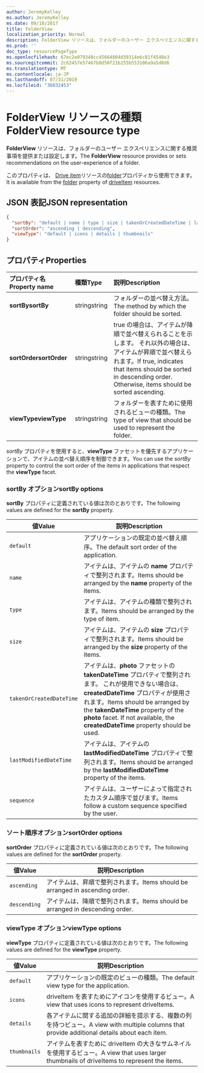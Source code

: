 ```yaml
---
author: JeremyKelley
ms.author: JeremyKelley
ms.date: 09/10/2017
title: FolderView
localization_priority: Normal
description: FolderView リソースは、フォルダーのユーザー エクスペリエンスに関する推奨事項を提供または設定します。
ms.prod: ''
doc_type: resourcePageType
ms.openlocfilehash: 67ec2e079348cc45664804d39314e6c81f4548e3
ms.sourcegitcommit: 2c62457e57467b8d50f21b255b553106a9a5d8d6
ms.translationtype: MT
ms.contentlocale: ja-JP
ms.lasthandoff: 07/31/2019
ms.locfileid: "36032453"
---
```

# <a name="folderview-resource-type"></a><span data-ttu-id="9a590-103">FolderView リソースの種類</span><span class="sxs-lookup"><span data-stu-id="9a590-103">FolderView resource type</span></span>

<span data-ttu-id="9a590-104">**FolderView** リソースは、フォルダーのユーザー エクスペリエンスに関する推奨事項を提供または設定します。</span><span class="sxs-lookup"><span data-stu-id="9a590-104">The **FolderView** resource provides or sets recommendations on the user-experience of a folder.</span></span>

<span data-ttu-id="9a590-105">このプロパティは、 [Drive item][item-resource]リソースの[folder][folder-facet]プロパティから使用できます。</span><span class="sxs-lookup"><span data-stu-id="9a590-105">It is available from the [folder][folder-facet] property of [driveItem][item-resource] resources.</span></span>

## <a name="json-representation"></a><span data-ttu-id="9a590-106">JSON 表記</span><span class="sxs-lookup"><span data-stu-id="9a590-106">JSON representation</span></span>

<!-- { "blockType": "resource", "@odata.type": "microsoft.graph.folderView" } -->

```json
{
  "sortBy": "default | name | type | size | takenOrCreatedDateTime | lastModifiedDateTime | sequence",
  "sortOrder": "ascending | descending",
  "viewType": "default | icons | details | thumbnails"
}
```

## <a name="properties"></a><span data-ttu-id="9a590-107">プロパティ</span><span class="sxs-lookup"><span data-stu-id="9a590-107">Properties</span></span>

| <span data-ttu-id="9a590-108">プロパティ名</span><span class="sxs-lookup"><span data-stu-id="9a590-108">Property name</span></span>         | <span data-ttu-id="9a590-109">種類</span><span class="sxs-lookup"><span data-stu-id="9a590-109">Type</span></span>   | <span data-ttu-id="9a590-110">説明</span><span class="sxs-lookup"><span data-stu-id="9a590-110">Description</span></span>
|:----------------------|:-------|:--------------------------------------------
| <span data-ttu-id="9a590-111">**sortBy**</span><span class="sxs-lookup"><span data-stu-id="9a590-111">**sortBy**</span></span>            | <span data-ttu-id="9a590-112">string</span><span class="sxs-lookup"><span data-stu-id="9a590-112">string</span></span> | <span data-ttu-id="9a590-113">フォルダーの並べ替え方法。</span><span class="sxs-lookup"><span data-stu-id="9a590-113">The method by which the folder should be sorted.</span></span>
| <span data-ttu-id="9a590-114">**sortOrder**</span><span class="sxs-lookup"><span data-stu-id="9a590-114">**sortOrder**</span></span>         | <span data-ttu-id="9a590-115">string</span><span class="sxs-lookup"><span data-stu-id="9a590-115">string</span></span> | <span data-ttu-id="9a590-p101">true の場合は、アイテムが降順で並べ替えられることを示します。 それ以外の場合は、アイテムが昇順で並べ替えられます。</span><span class="sxs-lookup"><span data-stu-id="9a590-p101">If true, indicates that items should be sorted in descending order. Otherwise, items should be sorted ascending.</span></span>
| <span data-ttu-id="9a590-118">**viewType**</span><span class="sxs-lookup"><span data-stu-id="9a590-118">**viewType**</span></span>          | <span data-ttu-id="9a590-119">string</span><span class="sxs-lookup"><span data-stu-id="9a590-119">string</span></span> | <span data-ttu-id="9a590-120">フォルダーを表すために使用されるビューの種類。</span><span class="sxs-lookup"><span data-stu-id="9a590-120">The type of view that should be used to represent the folder.</span></span>

<span data-ttu-id="9a590-121">_sortBy_ プロパティを使用すると、**viewType** ファセットを優先するアプリケーションで、アイテムの並べ替え順序を制御できます。</span><span class="sxs-lookup"><span data-stu-id="9a590-121">You can use the _sortBy_ property to control the sort order of the items in applications that respect the **viewType** facet.</span></span>

### <a name="sortby-options"></a><span data-ttu-id="9a590-122">sortBy オプション</span><span class="sxs-lookup"><span data-stu-id="9a590-122">sortBy options</span></span>

<span data-ttu-id="9a590-123">**sortBy** プロパティに定義されている値は次のとおりです。</span><span class="sxs-lookup"><span data-stu-id="9a590-123">The following values are defined for the **sortBy** property.</span></span>

| <span data-ttu-id="9a590-124">値</span><span class="sxs-lookup"><span data-stu-id="9a590-124">Value</span></span>                    | <span data-ttu-id="9a590-125">説明</span><span class="sxs-lookup"><span data-stu-id="9a590-125">Description</span></span>
| ------------------------ | --------------------------------------------------
| `default`                | <span data-ttu-id="9a590-126">アプリケーションの既定の並べ替え順序。</span><span class="sxs-lookup"><span data-stu-id="9a590-126">The default sort order of the application.</span></span>
| `name`                   | <span data-ttu-id="9a590-127">アイテムは、アイテムの **name** プロパティで整列されます。</span><span class="sxs-lookup"><span data-stu-id="9a590-127">Items should be arranged by the **name** property of the items.</span></span>
| `type`                   | <span data-ttu-id="9a590-128">アイテムは、アイテムの種類で整列されます。</span><span class="sxs-lookup"><span data-stu-id="9a590-128">Items should be arranged by the type of item.</span></span>
| `size`                   | <span data-ttu-id="9a590-129">アイテムは、アイテムの **size** プロパティで整列されます。</span><span class="sxs-lookup"><span data-stu-id="9a590-129">Items should be arranged by the **size** property of the items.</span></span>
| `takenOrCreatedDateTime` | <span data-ttu-id="9a590-p102">アイテムは、**photo** ファセットの **takenDateTime** プロパティで整列されます。 これが使用できない場合は、**createdDateTime** プロパティが使用されます。</span><span class="sxs-lookup"><span data-stu-id="9a590-p102">Items should be arranged by the **takenDateTime** property of the **photo** facet. If not available, the **createdDateTime** property should be used.</span></span>
| `lastModifiedDateTime`   | <span data-ttu-id="9a590-132">アイテムは、アイテムの **lastModifiedDateTime** プロパティで整列されます。</span><span class="sxs-lookup"><span data-stu-id="9a590-132">Items should be arranged by the **lastModifiedDateTime** property of the items.</span></span>
| `sequence`               | <span data-ttu-id="9a590-133">アイテムは、ユーザーによって指定されたカスタム順序で並びます。</span><span class="sxs-lookup"><span data-stu-id="9a590-133">Items follow a custom sequence specified by the user.</span></span>


### <a name="sortorder-options"></a><span data-ttu-id="9a590-134">ソート順序オプション</span><span class="sxs-lookup"><span data-stu-id="9a590-134">sortOrder options</span></span>

<span data-ttu-id="9a590-135">**sortOrder** プロパティに定義されている値は次のとおりです。</span><span class="sxs-lookup"><span data-stu-id="9a590-135">The following values are defined for the **sortOrder** property.</span></span>

| <span data-ttu-id="9a590-136">値</span><span class="sxs-lookup"><span data-stu-id="9a590-136">Value</span></span>        | <span data-ttu-id="9a590-137">説明</span><span class="sxs-lookup"><span data-stu-id="9a590-137">Description</span></span>
| ------------ | --------------------------------------------------------------
| `ascending`  | <span data-ttu-id="9a590-138">アイテムは、昇順で整列されます。</span><span class="sxs-lookup"><span data-stu-id="9a590-138">Items should be arranged in ascending order.</span></span>
| `descending` | <span data-ttu-id="9a590-139">アイテムは、降順で整列されます。</span><span class="sxs-lookup"><span data-stu-id="9a590-139">Items should be arranged in descending order.</span></span>


### <a name="viewtype-options"></a><span data-ttu-id="9a590-140">viewType オプション</span><span class="sxs-lookup"><span data-stu-id="9a590-140">viewType options</span></span>

<span data-ttu-id="9a590-141">**viewType** プロパティに定義されている値は次のとおりです。</span><span class="sxs-lookup"><span data-stu-id="9a590-141">The following values are defined for the **viewType** property.</span></span>

| <span data-ttu-id="9a590-142">値</span><span class="sxs-lookup"><span data-stu-id="9a590-142">Value</span></span>        | <span data-ttu-id="9a590-143">説明</span><span class="sxs-lookup"><span data-stu-id="9a590-143">Description</span></span>
| ------------ | --------------------------------------------------------------
| `default`    | <span data-ttu-id="9a590-144">アプリケーションの既定のビューの種類。</span><span class="sxs-lookup"><span data-stu-id="9a590-144">The default view type for the application.</span></span>
| `icons`      | <span data-ttu-id="9a590-145">driveItem を表すためにアイコンを使用するビュー。</span><span class="sxs-lookup"><span data-stu-id="9a590-145">A view that uses icons to represent driveItems.</span></span>
| `details`    | <span data-ttu-id="9a590-146">各アイテムに関する追加の詳細を提示する、複数の列を持つビュー。</span><span class="sxs-lookup"><span data-stu-id="9a590-146">A view with multiple columns that provide additional details about each item.</span></span>
| `thumbnails` | <span data-ttu-id="9a590-147">アイテムを表すために driveItem の大きなサムネイルを使用するビュー。</span><span class="sxs-lookup"><span data-stu-id="9a590-147">A view that uses larger thumbnails of driveItems to represent the items.</span></span>


[item-resource]: driveitem.md
[folder-facet]: folder.md

<!-- {
  "type": "#page.annotation",
  "description": "The FolderView facet provides or sets recommendations on the user-experience of a folder.",
  "keywords": "view, folderview, sortby, sortorder, viewtype, coversourceid, folder",
  "section": "documentation",
  "suppressions": [
    "Warning: /api-reference/v1.0/resources/folderview.md:
      Found potential enums in resource example that weren't defined in a table:(default,icons,details,thumbnails) are in resource, but () are in table",
    "Warning: /api-reference/v1.0/resources/folderview.md:
      Found potential enums in resource example that weren't defined in a table:(default,name,type,size,takenOrCreatedDateTime,lastModifiedDateTime,sequence) are in resource, but () are in table",
    "Warning: /api-reference/v1.0/resources/folderview.md:
      Found potential enums in resource example that weren't defined in a table:(ascending,descending) are in resource, but () are in table"
  ],
  "tocPath": "Facets/FolderView"
} -->
